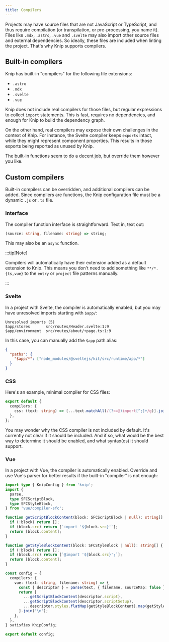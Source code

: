 ```yaml
---
title: Compilers
---
```


Projects may have source files that are not JavaScript or TypeScript, and thus
require compilation (or transpilation, or pre-processing, you name it). Files
like `.mdx`, `.astro`, `.vue` and `.svelte` may also import other source files
and external dependencies. So ideally, these files are included when linting the
project. That's why Knip supports compilers.

## Built-in compilers

Knip has built-in "compilers" for the following file extensions:

- `.astro`
- `.mdx`
- `.svelte`
- `.vue`

Knip does not include real compilers for those files, but regular expressions to
collect `import` statements. This is fast, requires no dependencies, and enough
for Knip to build the dependency graph.

On the other hand, real compilers may expose their own challenges in the context
of Knip. For instance, the Svelte compiler keeps `exports` intact, while they
might represent component properties. This results in those exports being
reported as unused by Knip.

The built-in functions seem to do a decent job, but override them however you
like.

## Custom compilers

Built-in compilers can be overridden, and additional compilers can be added.
Since compilers are functions, the Knip configuration file must be a dynamic
`.js` or `.ts` file.

### Interface

The compiler function interface is straightforward. Text in, text out:

```ts
(source: string, filename: string) => string;
```

This may also be an `async` function.

:::tip[Note]

Compilers will automatically have their extension added as a default extension
to Knip. This means you don't need to add something like `**/*.{ts,vue}` to the
`entry` or `project` file patterns manually.

:::

### Svelte

In a project with Svelte, the compiler is automatically enabled, but you may
have unresolved imports starting with `$app/`:

```shell
Unresolved imports (5)
$app/stores       src/routes/Header.svelte:1:9
$app/environment  src/routes/about/+page.ts:1:9
```

In this case, you can manually add the `$app` path alias:

```json title="knip.json"
{
  "paths": {
    "$app/*": ["node_modules/@sveltejs/kit/src/runtime/app/*"]
  }
}
```

### CSS

Here's an example, minimal compiler for CSS files:

```ts title="knip.ts"
export default {
  compilers: {
    css: (text: string) => [...text.matchAll(/(?<=@)import[^;]+/g)].join('\n'),
  },
};
```

You may wonder why the CSS compiler is not included by default. It's currently
not clear if it should be included. And if so, what would be the best way to
determine it should be enabled, and what syntax(es) it should support.

### Vue

In a project with Vue, the compiler is automatically enabled. Override and use
Vue's parser for better results if the built-in "compiler" is not enough:

```ts
import type { KnipConfig } from 'knip';
import {
  parse,
  type SFCScriptBlock,
  type SFCStyleBlock,
} from 'vue/compiler-sfc';

function getScriptBlockContent(block: SFCScriptBlock | null): string[] {
  if (!block) return [];
  if (block.src) return [`import '${block.src}'`];
  return [block.content];
}

function getStyleBlockContent(block: SFCStyleBlock | null): string[] {
  if (!block) return [];
  if (block.src) return [`@import '${block.src}';`];
  return [block.content];
}

const config = {
  compilers: {
    vue: (text: string, filename: string) => {
      const { descriptor } = parse(text, { filename, sourceMap: false });
      return [
        ...getScriptBlockContent(descriptor.script),
        ...getScriptBlockContent(descriptor.scriptSetup),
        ...descriptor.styles.flatMap(getStyleBlockContent).map(getStyleImports),
      ].join('\n');
    },
  },
} satisfies KnipConfig;

export default config;
```
